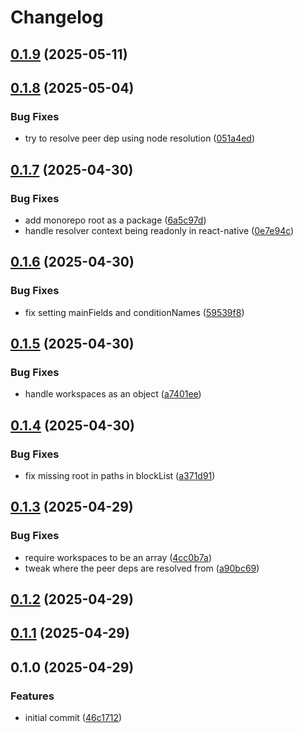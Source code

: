 # Changelog

## [0.1.9](https://github.com/satya164/react-native-monorepo-config/compare/v0.1.8...v0.1.9) (2025-05-11)

## [0.1.8](https://github.com/satya164/react-native-monorepo-config/compare/v0.1.7...v0.1.8) (2025-05-04)

### Bug Fixes

* try to resolve peer dep using node resolution ([051a4ed](https://github.com/satya164/react-native-monorepo-config/commit/051a4ed009618e4adb6561bd66251693f9a6ca8e))

## [0.1.7](https://github.com/satya164/react-native-monorepo-config/compare/v0.1.6...v0.1.7) (2025-04-30)

### Bug Fixes

* add monorepo root as a package ([6a5c97d](https://github.com/satya164/react-native-monorepo-config/commit/6a5c97d2c0a3fcb385019102506d5bf39e930a8d))
* handle resolver context being readonly in react-native ([0e7e94c](https://github.com/satya164/react-native-monorepo-config/commit/0e7e94cd10ed54216b91bdbe46dcad962eafcec4))

## [0.1.6](https://github.com/satya164/react-native-monorepo-config/compare/v0.1.5...v0.1.6) (2025-04-30)

### Bug Fixes

* fix setting mainFields and conditionNames ([59539f8](https://github.com/satya164/react-native-monorepo-config/commit/59539f8fc3f750d085dedb7fadaeb09b476841d2))

## [0.1.5](https://github.com/satya164/react-native-monorepo-config/compare/v0.1.4...v0.1.5) (2025-04-30)

### Bug Fixes

* handle workspaces as an object ([a7401ee](https://github.com/satya164/react-native-monorepo-config/commit/a7401ee02963ef6be78984c573d67e8546444591))

## [0.1.4](https://github.com/satya164/react-native-monorepo-config/compare/v0.1.3...v0.1.4) (2025-04-30)

### Bug Fixes

* fix missing root in paths in blockList ([a371d91](https://github.com/satya164/react-native-monorepo-config/commit/a371d918061b16f11621d246130ee7d7ccba94cb))

## [0.1.3](https://github.com/satya164/react-native-monorepo-config/compare/v0.1.2...v0.1.3) (2025-04-29)

### Bug Fixes

* require workspaces to be an array ([4cc0b7a](https://github.com/satya164/react-native-monorepo-config/commit/4cc0b7a179b0d241b3ccc5ccef2290a27b169c6f))
* tweak where the peer deps are resolved from ([a90bc69](https://github.com/satya164/react-native-monorepo-config/commit/a90bc69df437a42b6cd1fec8ca7b076b64baa0f8))

## [0.1.2](https://github.com/satya164/react-native-monorepo-config/compare/v0.1.1...v0.1.2) (2025-04-29)

## [0.1.1](https://github.com/satya164/react-native-monorepo-config/compare/v0.1.0...v0.1.1) (2025-04-29)

## 0.1.0 (2025-04-29)

### Features

* initial commit ([46c1712](https://github.com/satya164/react-native-monorepo-config/commit/46c171265dfbd786b6de42ebc2b45ec63976a097))
